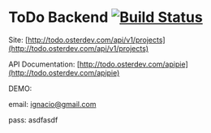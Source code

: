 # ToDo Backend [![Build Status](http://drone.osterdev.com/api/badges/denisoster/todo-backend/status.svg)](http://drone.osterdev.com/denisoster/todo-backend)

Site: [http://todo.osterdev.com/api/v1/projects](http://todo.osterdev.com/api/v1/projects)

API Documentation: [http://todo.osterdev.com/apipie](http://todo.osterdev.com/apipie)

DEMO:

email: ignacio@gmail.com

pass: asdfasdf